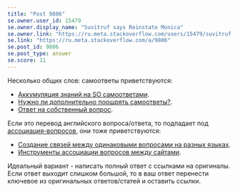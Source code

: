 ```yaml
---
title: "Post 9806"
se.owner.user_id: 15479
se.owner.display_name: "Suvitruf says Reinstate Monica"
se.owner.link: "https://ru.meta.stackoverflow.com/users/15479/suvitruf-says-reinstate-monica"
se.link: "https://ru.meta.stackoverflow.com/a/9806"
se.post_id: 9806
se.post_type: answer
se.score: 11
---
```

<p>Несколько общих слов: самоответы приветствуются:</p>

<ul>
<li><a href="https://ru.meta.stackoverflow.com/q/6300/15479">Аккумуляция знаний на SO самоответами</a>.</li>
<li><a href="https://ru.meta.stackoverflow.com/q/2393/15479">Нужно ли дополнительно поощрять самоответы?</a>.</li>
<li><a href="https://ru.meta.stackoverflow.com/q/3542/15479">Ответ на собственный вопрос</a>.</li>
</ul>

<p>Если это перевод английского вопроса/ответа, то подпадает под <a href="/questions/tagged/%d0%b0%d1%81%d1%81%d0%be%d1%86%d0%b8%d0%b0%d1%86%d0%b8%d1%8f-%d0%b2%d0%be%d0%bf%d1%80%d0%be%d1%81%d0%be%d0%b2" class="post-tag" title="показать вопросы с меткой [ассоциация-вопросов]" rel="tag">ассоциация-вопросов</a>, они тоже приветствуются:</p>

<ul>
<li><a href="https://ru.meta.stackoverflow.com/q/431/15479">Создание связей между одинаковыми вопросами на разных языках</a>.</li>
<li><a href="https://ru.meta.stackoverflow.com/q/4857/15479">Инструменты ассоциации вопросов между сайтами</a>.</li>
</ul>

<p>Идеальный вариант - написать полный ответ с ссылками на оригиналы. Если ответ выходит слишком большой, то в ваш ответ перенести ключевое из оригинальных ответов/статей и оставить ссылки.</p>
